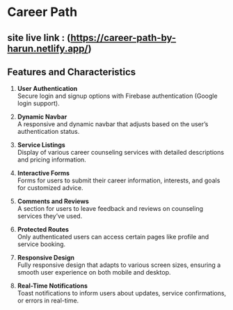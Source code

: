 # Career Path

## site live link : (https://career-path-by-harun.netlify.app/)

## Features and Characteristics

1. **User Authentication**  
   Secure login and signup options with Firebase authentication (Google login support).



2. **Dynamic Navbar**  
   A responsive and dynamic navbar that adjusts based on the user’s authentication status.

3. **Service Listings**  
   Display of various career counseling services with detailed descriptions and pricing information.



4. **Interactive Forms**  
   Forms for users to submit their career information, interests, and goals for customized advice.

5. **Comments and Reviews**  
   A section for users to leave feedback and reviews on counseling services they’ve used.

6. **Protected Routes**  
   Only authenticated users can access certain pages like profile and service booking.

7. **Responsive Design**  
    Fully responsive design that adapts to various screen sizes, ensuring a smooth user experience on both mobile and desktop.



8. **Real-Time Notifications**  
    Toast notifications to inform users about updates, service confirmations, or errors in real-time.







